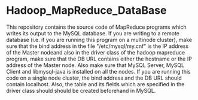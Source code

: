 Hadoop_MapReduce_DataBase
=========================

This repository contains the source code of MapReduce programs which writes its output to the MySQL database.
If you are writing to a remote database (i.e. if you are running this program on a multinode cluster), make sure that the bind address in the file "/etc/mysql/my.cnf" is the IP address of the Master nodeand also in the driver class of the hadoop mapreduce program, make sure that the DB URL contains either the hostname or the IP address of the Master node.
Also make sure that MySQL Server, MySQL Client and libmysql-java is installed on all the nodes.
If you are running this code on a single node cluster, the bind address and the DB URL should contain localhost.
Also, the table and its fields which are specified in the driver class should should be created beforehand in MySQL.
